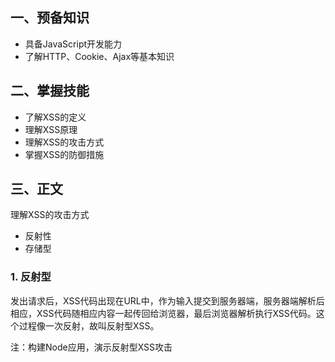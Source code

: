 ## 一、预备知识
+ 具备JavaScript开发能力
+ 了解HTTP、Cookie、Ajax等基本知识

## 二、掌握技能
+ 了解XSS的定义
+ 理解XSS原理
+ 理解XSS的攻击方式
+ 掌握XSS的防御措施

## 三、正文

理解XSS的攻击方式

+ 反射性
+ 存储型

### 1. 反射型

发出请求后，XSS代码出现在URL中，作为输入提交到服务器端，服务器端解析后相应，XSS代码随相应内容一起传回给浏览器，最后浏览器解析执行XSS代码。这个过程像一次反射，故叫反射型XSS。

注：构建Node应用，演示反射型XSS攻击
    

